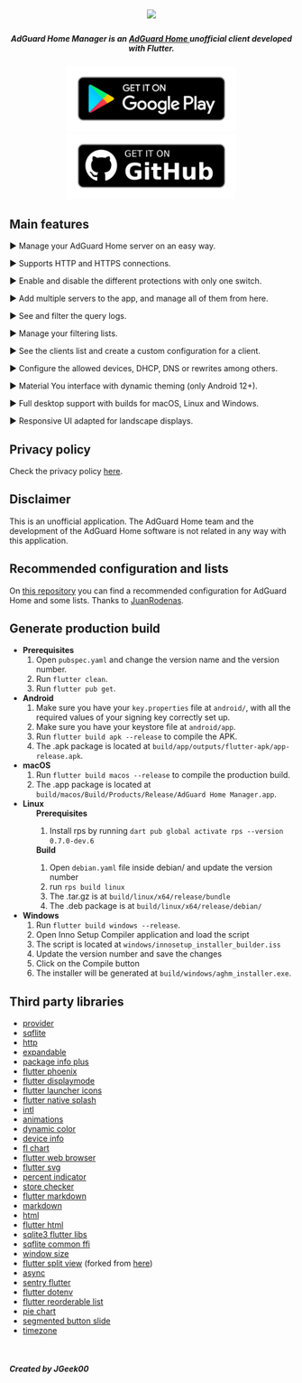 <h1 align="center">
  <img src="https://github.com/JGeek00/adguard-home-manager/raw/master/assets/other/banner.png" />
</h1>

<h5 align="center">
  <b>
    AdGuard Home Manager is an 
    <a href="https://adguard.com/es/adguard-home/overview.html" target="_blank" rel="noopener noreferrer">
      AdGuard Home
    </a> 
    unofficial client developed with Flutter.</b>
</h5>

<p align="center">
  <a href="https://play.google.com/store/apps/details?id=com.jgeek00.adguard_home_manager" target="_blank" rel="noopener noreferrer">
    <img src="/assets/other/get_google_play.png" width="300px">
  </a>
  <a href="https://github.com/JGeek00/adguard-home-manager/releases" target="_blank" rel="noopener noreferrer">
    <img src="/assets/other/get-github.png" width="300px">
  </a>
</p>

## Main features
<p>▶ Manage your AdGuard Home server on an easy way.</p>
<p>▶ Supports HTTP and HTTPS connections.</p>
<p>▶ Enable and disable the different protections with only one switch.</p>
<p>▶ Add multiple servers to the app, and manage all of them from here.</p>
<p>▶ See and filter the query logs.</p>
<p>▶ Manage your filtering lists.</p>
<p>▶ See the clients list and create a custom configuration for a client.</p>
<p>▶ Configure the allowed devices, DHCP, DNS or rewrites among others.</p>
<p>▶ Material You interface with dynamic theming (only Android 12+).</p>
<p>▶ Full desktop support with builds for macOS, Linux and Windows.</p>
<p>▶ Responsive UI adapted for landscape displays.</p>

## Privacy policy
Check the privacy policy [here](https://github.com/JGeek00/adguard-home-manager/wiki/Privacy-policy).

## Disclaimer
This is an unofficial application. The AdGuard Home team and the development of the AdGuard Home software is not related in any way with this application.

## Recommended configuration and lists
On [this repository](https://github.com/JuanRodenas/Pihole_list) you can find a recommended configuration for AdGuard Home and some lists. Thanks to [JuanRodenas](https://github.com/JuanRodenas).

## Generate production build
<ul>
  <li>
    <b>Prerequisites</b>
    <ol>
      <li>Open <code>pubspec.yaml</code> and change the version name and the version number.</li>
      <li>Run <code>flutter clean</code>.</li>
      <li>Run <code>flutter pub get</code>.</li>
    </ol>
  </li>
  <li>
    <b>Android</b>
    <ol>  
      <li>Make sure you have your <code>key.properties</code> file at <code>android/</code>, with all the required values of your signing key correctly set up.</li>
      <li>Make sure you have your keystore file at <code>android/app</code>.</li>
      <li>Run <code>flutter build apk --release</code> to compile the APK.</li>
      <li>The .apk package is located at <code>build/app/outputs/flutter-apk/app-release.apk</code>.</li>
    </ol>
  </li>
  <li>
    <b>macOS</b>
    <ol>  
      <li>Run <code>flutter build macos --release</code> to compile the production build.</li>
      <li>The .app package is located at <code>build/macos/Build/Products/Release/AdGuard Home Manager.app</code>.</li>
    </ol>
  </li>
  <li>
    <b>Linux</b>
    <ul>
      <b>Prerequisites</b>
      <ol>
        <li>Install rps by running <code>dart pub global activate rps --version 0.7.0-dev.6</code></li>
      </ol>
      <b>Build</b>
      <ol>
        <li>Open <code>debian.yaml</code> file inside debian/ and update the version number</li>
        <li>run <code>rps build linux</code></li>
        <li>The .tar.gz is at <code>build/linux/x64/release/bundle</code></li>
        <li>The .deb package is at <code>build/linux/x64/release/debian/</code></li>
      </ol>
    </ul>
  </li>
  <li>
    <b>Windows</b>
    <ol>
      <li>Run <code>flutter build windows --release</code>.</li>
      <li>Open Inno Setup Compiler application and load the script</li>
      <li>The script is located at <code>windows/innosetup_installer_builder.iss</code></li>
      <li>Update the version number and save the changes</li>
      <li>Click on the Compile button</li>
      <li>The installer will be generated at <code>build/windows/aghm_installer.exe</code>.</li>
    </ol>
  </li>
</ul>

## Third party libraries
- [provider](https://pub.dev/packages/provider)
- [sqflite](https://pub.dev/packages/sqflite)
- [http](https://pub.dev/packages/http)
- [expandable](https://pub.dev/packages/expandable)
- [package info plus](https://pub.dev/packages/package_info_plus)
- [flutter phoenix](https://pub.dev/packages/flutter_phoenix)
- [flutter displaymode](https://pub.dev/packages/flutter_displaymode)
- [flutter launcher icons](https://pub.dev/packages/flutter_launcher_icons)
- [flutter native splash](https://pub.dev/packages/flutter_native_splash)
- [intl](https://pub.dev/packages/intl)
- [animations](https://pub.dev/packages/animations)
- [dynamic color](https://pub.dev/packages/dynamic_color)
- [device info](https://pub.dev/packages/device_info)
- [fl chart](https://pub.dev/packages/fl_chart)
- [flutter web browser](https://pub.dev/packages/flutter_web_browser)
- [flutter svg](https://pub.dev/packages/flutter_svg)
- [percent indicator](https://pub.dev/packages/percent_indicator)
- [store checker](https://pub.dev/packages/store_checker)
- [flutter markdown](https://pub.dev/packages/flutter_markdown)
- [markdown](https://pub.dev/packages/markdown)
- [html](https://pub.dev/packages/html)
- [flutter html](https://pub.dev/packages/flutter_html)
- [sqlite3 flutter libs](https://pub.dev/packages/sqlite3_flutter_libs)
- [sqflite common ffi](https://pub.dev/packages/sqflite_common_ffi)
- [window size](https://github.com/google/flutter-desktop-embedding)
- [flutter split view](https://github.com/JGeek00/flutter_split_view) (forked from [here](https://pub.dev/packages/flutter_split_view))
- [async](https://pub.dev/packages/async)
- [sentry flutter](https://pub.dev/packages/sentry_flutter)
- [flutter dotenv](https://pub.dev/packages/flutter_dotenv)
- [flutter reorderable list](https://pub.dev/packages/flutter_reorderable_list)
- [pie chart](https://pub.dev/packages/pie_chart)
- [segmented button slide](https://pub.dev/packages/segmented_button_slide)
- [timezone](https://pub.dev/packages/timezone)

<br>

##### Created by JGeek00
